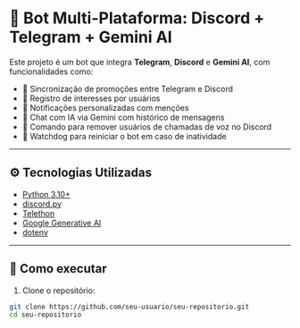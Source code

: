 # 🤖 Bot Multi-Plataforma: Discord + Telegram + Gemini AI

Este projeto é um bot que integra **Telegram**, **Discord** e **Gemini AI**, com funcionalidades como:

- 🔄 Sincronização de promoções entre Telegram e Discord
- 📌 Registro de interesses por usuários
- 📣 Notificações personalizadas com menções
- 💬 Chat com IA via Gemini com histórico de mensagens
- 👟 Comando para remover usuários de chamadas de voz no Discord
- 🐶 Watchdog para reiniciar o bot em caso de inatividade

---

## ⚙️ Tecnologias Utilizadas

- [Python 3.10+](https://www.python.org/)
- [discord.py](https://discordpy.readthedocs.io/)
- [Telethon](https://docs.telethon.dev/)
- [Google Generative AI](https://ai.google.dev/)
- [dotenv](https://pypi.org/project/python-dotenv/)

---

## 🚀 Como executar

1. Clone o repositório:
```bash
git clone https://github.com/seu-usuario/seu-repositorio.git
cd seu-repositorio
